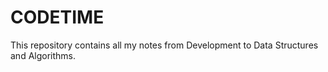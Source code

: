 # CODETIME
This repository contains all my notes from Development to Data Structures and Algorithms.
